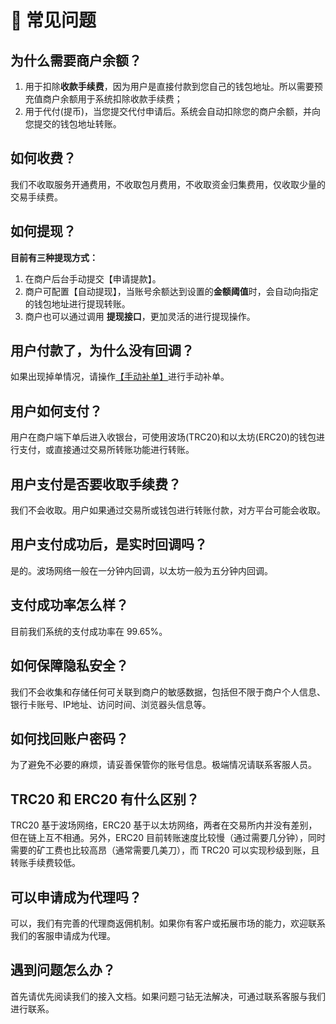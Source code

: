 # 📒 常见问题

## 为什么需要商户余额？

1. 用于扣除**收款手续费**，因为用户是直接付款到您自己的钱包地址。所以需要预充值商户余额用于系统扣除收款手续费；
2. 用于代付(提币)，当您提交代付申请后。系统会自动扣除您的商户余额，并向您提交的钱包地址转账。



## 如何收费？

我们不收取服务开通费用，不收取包月费用，不收取资金归集费用，仅收取少量的交易手续费。



## 如何提现？

**目前有三种提现方式：**

1. 在商户后台手动提交【申请提款】。
2. 商户可配置【自动提现】，当账号余额达到设置的**金额阈值**时，会自动向指定的钱包地址进行提现转账。
3. 商户也可以通过调用 **提现接口**，更加灵活的进行提现操作。



## 用户付款了，为什么没有回调？

如果出现掉单情况，请操作[【手动补单】](../order/supplement.md)进行手动补单。



## 用户如何支付？

用户在商户端下单后进入收银台，可使用波场(TRC20)和以太坊(ERC20)的钱包进行支付，或直接通过交易所转账功能进行转账。



## 用户支付是否要收取手续费？

我们不会收取。用户如果通过交易所或钱包进行转账付款，对方平台可能会收取。



## 用户支付成功后，是实时回调吗？

是的。波场网络一般在一分钟内回调，以太坊一般为五分钟内回调。



## 支付成功率怎么样？

目前我们系统的支付成功率在 99.65%。



## 如何保障隐私安全？

我们不会收集和存储任何可关联到商户的敏感数据，包括但不限于商户个人信息、银行卡账号、IP地址、访问时间、浏览器头信息等。



## 如何找回账户密码？

为了避免不必要的麻烦，请妥善保管你的账号信息。极端情况请联系客服人员。



## TRC20 和 ERC20 有什么区别？

TRC20 基于波场网络，ERC20 基于以太坊网络，两者在交易所内并没有差别，但在链上互不相通。另外，ERC20 目前转账速度比较慢（通过需要几分钟），同时需要的矿工费也比较高昂（通常需要几美刀），而 TRC20 可以实现秒级到账，且转账手续费较低。



## 可以申请成为代理吗？

可以，我们有完善的代理商返佣机制。如果你有客户或拓展市场的能力，欢迎联系我们的客服申请成为代理。



## 遇到问题怎么办？

首先请优先阅读我们的接入文档。如果问题刁钻无法解决，可通过联系客服与我们进行联系。
